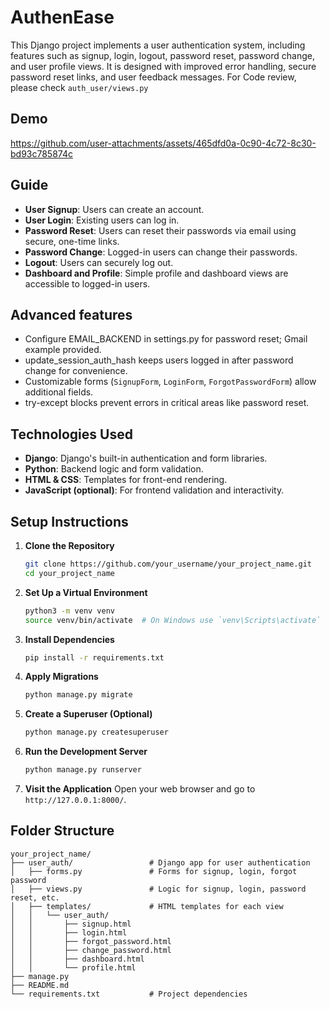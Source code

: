 # AuthenEase
This Django project implements a user authentication system, including features such as signup, login, logout, password reset, password change, and user profile views. It is designed with improved error handling, secure password reset links, and user feedback messages.
For Code review, please check ```auth_user/views.py```

## Demo
https://github.com/user-attachments/assets/465dfd0a-0c90-4c72-8c30-bd93c785874c

## Guide
- **User Signup**: Users can create an account.
- **User Login**: Existing users can log in.
- **Password Reset**: Users can reset their passwords via email using secure, one-time links.
- **Password Change**: Logged-in users can change their passwords.
- **Logout**: Users can securely log out.
- **Dashboard and Profile**: Simple profile and dashboard views are accessible to logged-in users.
  
## Advanced features
- Configure EMAIL_BACKEND in settings.py for password reset; Gmail example provided.
- update_session_auth_hash keeps users logged in after password change for convenience.
- Customizable forms (`SignupForm`, `LoginForm`, `ForgotPasswordForm`) allow additional fields.
- try-except blocks prevent errors in critical areas like password reset.
  
## Technologies Used
- **Django**: Django's built-in authentication and form libraries.
- **Python**: Backend logic and form validation.
- **HTML & CSS**: Templates for front-end rendering.
- **JavaScript (optional)**: For frontend validation and interactivity.

## Setup Instructions

1. **Clone the Repository**
   ```bash
   git clone https://github.com/your_username/your_project_name.git
   cd your_project_name
   ```

2. **Set Up a Virtual Environment**
   ```bash
   python3 -m venv venv
   source venv/bin/activate  # On Windows use `venv\Scripts\activate`
   ```

3. **Install Dependencies**
   ```bash
   pip install -r requirements.txt
   ```

4. **Apply Migrations**
   ```bash
   python manage.py migrate
   ```

5. **Create a Superuser (Optional)**
   ```bash
   python manage.py createsuperuser
   ```

6. **Run the Development Server**
   ```bash
   python manage.py runserver
   ```

7. **Visit the Application**
   Open your web browser and go to `http://127.0.0.1:8000/`.

## Folder Structure

```plaintext
your_project_name/
├── user_auth/                 # Django app for user authentication
│   ├── forms.py               # Forms for signup, login, forgot password
│   ├── views.py               # Logic for signup, login, password reset, etc.
│   ├── templates/             # HTML templates for each view
│   │   └── user_auth/
│   │       ├── signup.html
│   │       ├── login.html
│   │       ├── forgot_password.html
│   │       ├── change_password.html
│   │       ├── dashboard.html
│   │       └── profile.html
├── manage.py
├── README.md
└── requirements.txt           # Project dependencies
```

